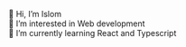 👋 Hi, I’m Islom <br>
👀 I’m interested in Web development <br>
🌱 I’m currently learning React and Typescript <br>

<!---
islom2202/islom2202 is a ✨ special ✨ repository because its `README.md` (this file) appears on your GitHub profile.
You can click the Preview link to take a look at your changes.
--->
